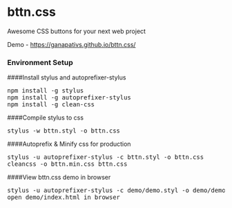 # bttn.css
Awesome CSS buttons for your next web project

Demo - https://ganapativs.github.io/bttn.css/

### Environment Setup
####Install stylus and autoprefixer-stylus
<pre>
npm install -g stylus
npm install -g autoprefixer-stylus
npm install -g clean-css
</pre>

####Compile stylus to css
<pre>
stylus -w bttn.styl -o bttn.css
</pre>

####Autoprefix & Minify css for production
<pre>
stylus -u autoprefixer-stylus -c bttn.styl -o bttn.css
cleancss -o bttn.min.css bttn.css
</pre>

####View bttn.css demo in browser
<pre>
stylus -u autoprefixer-stylus -c demo/demo.styl -o demo/demo.css
open demo/index.html in browser
</pre>
